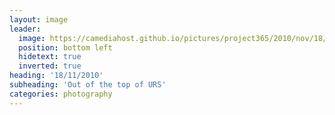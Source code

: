 ```yaml
---
layout: image
leader:
  image: https://camediahost.github.io/pictures/project365/2010/nov/18/181110.jpg
  position: bottom left
  hidetext: true
  inverted: true
heading: '18/11/2010'
subheading: 'Out of the top of URS'
categories: photography
---
```

